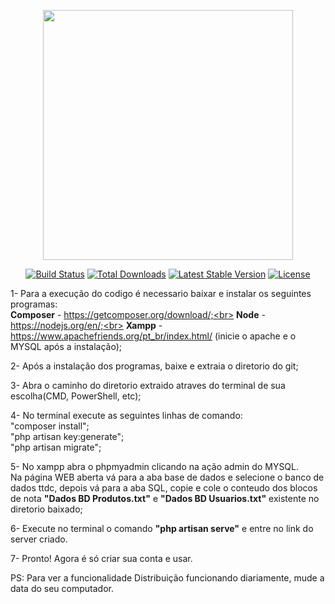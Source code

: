 <p align="center"><a href="https://laravel.com" target="_blank"><img src="https://raw.githubusercontent.com/laravel/art/master/logo-lockup/5%20SVG/2%20CMYK/1%20Full%20Color/laravel-logolockup-cmyk-red.svg" width="400"></a></p>

<p align="center">
<a href="https://travis-ci.org/laravel/framework"><img src="https://travis-ci.org/laravel/framework.svg" alt="Build Status"></a>
<a href="https://packagist.org/packages/laravel/framework"><img src="https://img.shields.io/packagist/dt/laravel/framework" alt="Total Downloads"></a>
<a href="https://packagist.org/packages/laravel/framework"><img src="https://img.shields.io/packagist/v/laravel/framework" alt="Latest Stable Version"></a>
<a href="https://packagist.org/packages/laravel/framework"><img src="https://img.shields.io/packagist/l/laravel/framework" alt="License"></a>
</p>

1-  Para a execução do codigo é necessario baixar e instalar os seguintes programas:<br>
    <strong>Composer</strong> - https://getcomposer.org/download/;<br>
    <strong>Node</strong> - https://nodejs.org/en/;<br>
    <strong>Xampp</strong> - https://www.apachefriends.org/pt_br/index.html/ (inicie o apache e o MYSQL após a instalação);<br>

2-  Após a instalação dos programas, baixe e extraia o diretorio do git;

3-  Abra o caminho do diretorio extraido atraves do terminal de sua escolha(CMD, PowerShell, etc);

4-  No terminal execute as seguintes linhas de comando:  <br>
    "composer install";<br>
    "php artisan key:generate";<br>
    "php artisan migrate";<br>

5-  No xampp abra o phpmyadmin clicando na ação admin do MYSQL.<br>
    Na página WEB aberta vá para a aba base de dados e selecione o banco de dados ttdc, depois vá para a aba SQL, copie e cole o conteudo dos blocos de nota <strong>"Dados BD      Produtos.txt"</strong> e <strong>"Dados BD Usuarios.txt"</strong> existente no diretorio baixado;

6-  Execute no terminal o comando <strong>"php artisan serve"</strong> e entre no link do server criado.

7- Pronto! Agora é só criar sua conta e usar.

PS: Para ver a funcionalidade Distribuição funcionando diariamente, mude a data do seu computador.
